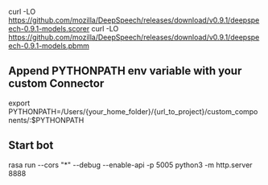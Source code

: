 curl -LO https://github.com/mozilla/DeepSpeech/releases/download/v0.9.1/deepspeech-0.9.1-models.scorer
curl -LO https://github.com/mozilla/DeepSpeech/releases/download/v0.9.1/deepspeech-0.9.1-models.pbmm


## Append PYTHONPATH env variable with your custom Connector

export PYTHONPATH=/Users/{your_home_folder}/{url_to_project}/custom_components/:$PYTHONPATH

## Start bot
rasa run --cors "*" --debug --enable-api -p 5005
python3 -m http.server 8888

